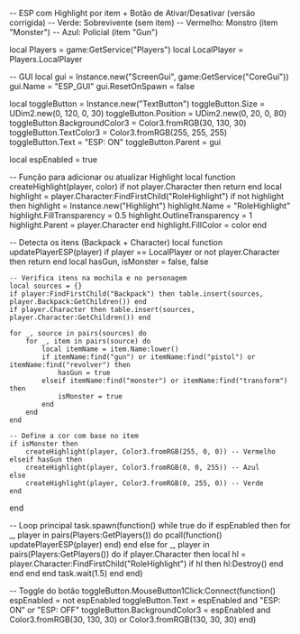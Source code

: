 -- ESP com Highlight por item + Botão de Ativar/Desativar (versão corrigida)
-- Verde: Sobrevivente (sem item)
-- Vermelho: Monstro (item "Monster")
-- Azul: Policial (item "Gun")

local Players = game:GetService("Players")
local LocalPlayer = Players.LocalPlayer

-- GUI
local gui = Instance.new("ScreenGui", game:GetService("CoreGui"))
gui.Name = "ESP_GUI"
gui.ResetOnSpawn = false

local toggleButton = Instance.new("TextButton")
toggleButton.Size = UDim2.new(0, 120, 0, 30)
toggleButton.Position = UDim2.new(0, 20, 0, 80)
toggleButton.BackgroundColor3 = Color3.fromRGB(30, 130, 30)
toggleButton.TextColor3 = Color3.fromRGB(255, 255, 255)
toggleButton.Text = "ESP: ON"
toggleButton.Parent = gui

local espEnabled = true

-- Função para adicionar ou atualizar Highlight
local function createHighlight(player, color)
    if not player.Character then return end
    local highlight = player.Character:FindFirstChild("RoleHighlight")
    if not highlight then
        highlight = Instance.new("Highlight")
        highlight.Name = "RoleHighlight"
        highlight.FillTransparency = 0.5
        highlight.OutlineTransparency = 1
        highlight.Parent = player.Character
    end
    highlight.FillColor = color
end

-- Detecta os itens (Backpack + Character)
local function updatePlayerESP(player)
    if player == LocalPlayer or not player.Character then return end
    local hasGun, isMonster = false, false

    -- Verifica itens na mochila e no personagem
    local sources = {}
    if player:FindFirstChild("Backpack") then table.insert(sources, player.Backpack:GetChildren()) end
    if player.Character then table.insert(sources, player.Character:GetChildren()) end

    for _, source in pairs(sources) do
        for _, item in pairs(source) do
            local itemName = item.Name:lower()
            if itemName:find("gun") or itemName:find("pistol") or itemName:find("revolver") then
                hasGun = true
            elseif itemName:find("monster") or itemName:find("transform") then
                isMonster = true
            end
        end
    end

    -- Define a cor com base no item
    if isMonster then
        createHighlight(player, Color3.fromRGB(255, 0, 0)) -- Vermelho
    elseif hasGun then
        createHighlight(player, Color3.fromRGB(0, 0, 255)) -- Azul
    else
        createHighlight(player, Color3.fromRGB(0, 255, 0)) -- Verde
    end
end

-- Loop principal
task.spawn(function()
    while true do
        if espEnabled then
            for _, player in pairs(Players:GetPlayers()) do
                pcall(function()
                    updatePlayerESP(player)
                end)
            end
        else
            for _, player in pairs(Players:GetPlayers()) do
                if player.Character then
                    local hl = player.Character:FindFirstChild("RoleHighlight")
                    if hl then hl:Destroy() end
                end
            end
        end
        task.wait(1.5)
    end
end)

-- Toggle do botão
toggleButton.MouseButton1Click:Connect(function()
    espEnabled = not espEnabled
    toggleButton.Text = espEnabled and "ESP: ON" or "ESP: OFF"
    toggleButton.BackgroundColor3 = espEnabled and Color3.fromRGB(30, 130, 30) or Color3.fromRGB(130, 30, 30)
end)
